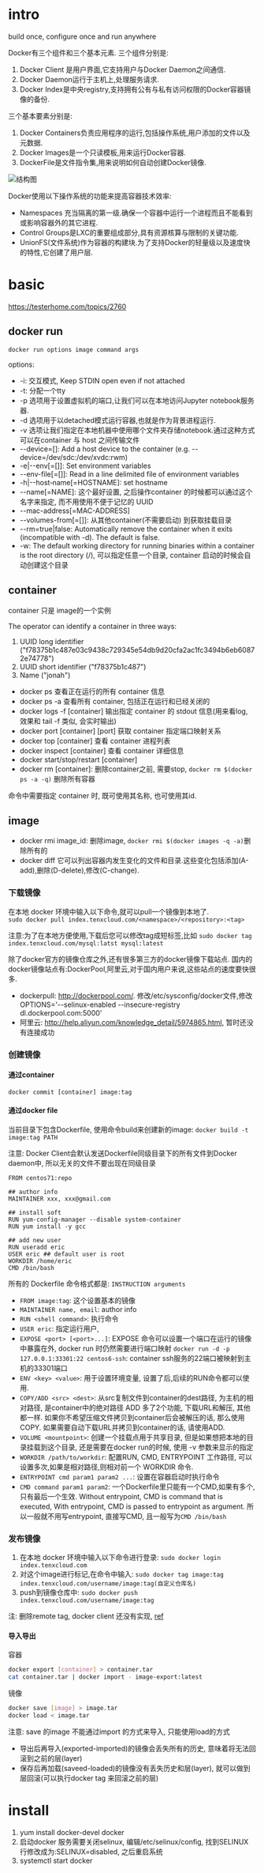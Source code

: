 # intro
build once, configure once and run anywhere

Docker有三个组件和三个基本元素.
三个组件分别是:

1. Docker Client 是用户界面,它支持用户与Docker Daemon之间通信.
1. Docker Daemon运行于主机上,处理服务请求.
1. Docker Index是中央registry,支持拥有公有与私有访问权限的Docker容器镜像的备份.

三个基本要素分别是:

1. Docker Containers负责应用程序的运行,包括操作系统,用户添加的文件以及元数据.
1. Docker Images是一个只读模板,用来运行Docker容器.
1. DockerFile是文件指令集,用来说明如何自动创建Docker镜像.

![结构图](http://dockerone.com/uploads/article/20141229/b28a5a6c1709746deb0aa2530be49af1.png)

Docker使用以下操作系统的功能来提高容器技术效率:

- Namespaces 充当隔离的第一级.确保一个容器中运行一个进程而且不能看到或影响容器外的其它进程.
- Control Groups是LXC的重要组成部分,具有资源核算与限制的关键功能.
- UnionFS(文件系统)作为容器的构建块.为了支持Docker的轻量级以及速度快的特性,它创建了用户层.

# basic
https://testerhome.com/topics/2760

## docker run
`docker run options image command args`

options:

- -i: 交互模式, Keep STDIN open even if not attached
- -t: 分配一个tty
- -p 选项用于设置虚拟机的端口,让我们可以在本地访问Jupyter notebook服务器.
- -d 选项用于以detached模式运行容器,也就是作为背景进程运行.
- -v 选项让我们指定在本地机器中使用哪个文件夹存储notebook.通过这种方式可以在container 与 host 之间传输文件
- --device=[]: Add a host device to the container (e.g. --device=/dev/sdc:/dev/xvdc:rwm)
- -e|--env[=[]]: Set environment variables
- --env-file[=[]]: Read in a line delimited file of environment variables
- -h|--host‐name[=HOSTNAME]: set hostname
- --name[=NAME]: 这个最好设置, 之后操作container 的时候都可以通过这个名字来指定, 而不用使用不便于记忆的 UUID
- --mac-address[=MAC-ADDRESS]
- --volumes-from[=[]]: 从其他container(不需要启动) 到获取挂载目录
- --rm=true|false: Automatically remove the container when it exits (incompatible with -d). The default is false.
- -w:  The default working directory for running binaries within a container is the root directory (/), 可以指定任意一个目录, container 启动的时候会自动创建这个目录

## container
container 只是 image的一个实例

The operator can identify a container in three ways:

1. UUID long identifier ("f78375b1c487e03c9438c729345e54db9d20cfa2ac1fc3494b6eb60872e74778")
1. UUID short identifier ("f78375b1c487")
1. Name ("jonah")

- docker ps 查看正在运行的所有 container 信息	
- docker ps -a 查看所有 container, 包括正在运行和已经关闭的	
- docker logs -f [container] 输出指定 container 的 stdout 信息(用来看log, 效果和 tail -f 类似, 会实时输出)
- docker port [container] [port] 获取 container 指定端口映射关系	
- docker top [container] 查看 container 进程列表
- docker inspect [container] 查看 container 详细信息	
- docker start/stop/restart [container]
- docker rm [container]: 删除container之前, 需要stop, `docker rm $(docker ps -a -q)` 删除所有容器

命令中需要指定 container 时, 既可使用其名称, 也可使用其id.

## image
- docker rmi image_id: 删除image, `docker rmi $(docker images -q -a)`删除所有的
- docker diff 它可以列出容器内发生变化的文件和目录.这些变化包括添加(A-add),删除(D-delete),修改(C-change).

### 下载镜像
在本地 docker 环境中输入以下命令,就可以pull一个镜像到本地了.                    
`sudo docker pull index.tenxcloud.com/<namespace>/<repository>:<tag>`

注意:为了在本地方便使用,下载后您可以修改tag成短标签,比如
`sudo docker tag index.tenxcloud.com/mysql:latst mysql:latest`

除了docker官方的镜像仓库之外,还有很多第三方的docker镜像下载站点.
国内的docker镜像站点有:DockerPool,阿里云,对于国内用户来说,这些站点的速度要快很多.

- dockerpull: http://dockerpool.com/.  修改/etc/sysconfig/docker文件,修改OPTIONS='--selinux-enabled --insecure-registry dl.dockerpool.com:5000'
- 阿里云: http://help.aliyun.com/knowledge_detail/5974865.html, 暂时还没有连接成功

### 创建镜像
#### 通过container
`docker commit [container] image:tag`

#### 通过docker file
当前目录下包含Dockerfile, 使用命令build来创建新的image:
`docker build -t image:tag PATH`

注意: Docker Client会默认发送Dockerfile同级目录下的所有文件到Docker daemon中, 所以无关的文件不要出现在同级目录

```
FROM centos71:repo

## author info
MAINTAINER xxx, xxx@gmail.com

## install soft
RUN yum-config-manager --disable system-container
RUN yum install -y gcc 

## add new user
RUN useradd eric
USER eric ## default user is root
WORKDIR /home/eric
CMD /bin/bash
```

所有的 Dockerfile 命令格式都是: `INSTRUCTION arguments`

- `FROM image:tag`: 这个设置基本的镜像
- `MAINTAINER name, email`: author info
- `RUN <shell command>`: 执行命令
- `USER eric`: 指定运行用户,
- `EXPOSE <port> [<port>...]`: EXPOSE 命令可以设置一个端口在运行的镜像中暴露在外, docker run 时仍然需要进行端口映射
	`docker run -d -p 127.0.0.1:33301:22 centos6-ssh`: container ssh服务的22端口被映射到主机的33301端口
- `ENV <key> <value>`: 用于设置环境变量, 设置了后,后续的RUN命令都可以使用.
- `COPY/ADD <src> <dest>`: 从src复制文件到container的dest路径, <src> 为主机的相对路径, <dest> 是container中的绝对路径
	ADD 多了2个功能, 下载URL和解压, 其他都一样.
	如果你不希望压缩文件拷贝到container后会被解压的话, 那么使用COPY.
	如果需要自动下载URL并拷贝到container的话, 请使用ADD.
- `VOLUME <mountpoint>`: 创建一个挂载点用于共享目录, 但是如果想把本地的目录挂载到这个目录, 还是需要在docker run的时候, 使用 -v 参数来显示的指定
- `WORKDIR /path/to/workdir`: 配置RUN, CMD, ENTRYPOINT 工作路径, 可以设置多次,如果是相对路径,则相对前一个 WORKDIR 命令.
- `ENTRYPOINT cmd param1 param2 ...`: 设置在容器启动时执行命令
- `CMD command param1 param2`: 一个Dockerfile里只能有一个CMD,如果有多个,只有最后一个生效.
	Without entrypoint, CMD is command that is executed,  With entrypoint, CMD is passed to entrypoint as argument.
	所以一般就不用写entrypoint, 直接写CMD, 且一般写为`CMD /bin/bash`

### 发布镜像
1. 在本地 docker 环境中输入以下命令进行登录: `sudo docker login index.tenxcloud.com`
1. 对这个image进行标记,在命令中输入: `sudo docker tag image:tag index.tenxcloud.com/username/image:tag(自定义仓库名)`
1. push到镜像仓库中: `sudo docker push index.tenxcloud.com/username/image:tag`

注: 删除remote tag, docker client 还没有实现, [ref](https://github.com/docker/docker/issues/8759)

#### 导入导出
容器
```Bash
docker export [container] > container.tar
cat container.tar | docker import - image-export:latest
```

镜像
```Bash
docker save [image] > image.tar
docker load < image.tar
```
注意: save 的image 不能通过import 的方式来导入, 只能使用load的方式

- 导出后再导入(exported-imported)的镜像会丢失所有的历史, 意味着将无法回滚到之前的层(layer)
- 保存后再加载(saveed-loaded)的镜像没有丢失历史和层(layer), 就可以做到层回滚(可以执行docker tag <LAYER ID> <IMAGE NAME>来回滚之前的层)

# install
1. yum install docker-devel docker
1. 启动docker 服务需要关闭selinux, 编辑/etc/selinux/config, 找到SELINUX 行修改成为:SELINUX=disabled, 之后重启系统
1. systemctl start docker

